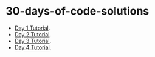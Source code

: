# 30-days-of-code-solutions

- [Day 1 Tutorial](https://github.com/yash-patel-1402/30-days-of-code-solutions/tree/main/day-1).
- [Day 2 Tutorial](https://github.com/yash-patel-1402/30-days-of-code-solutions/tree/main/day-2).
- [Day 3 Tutorial](https://github.com/yash-patel-1402/30-days-of-code-solutions/tree/main/day-3).
- [Day 4 Tutorial](https://github.com/yash-patel-1402/30-days-of-code-solutions/tree/main/day-4).
